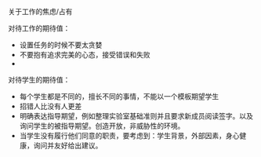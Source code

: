 关于工作的焦虑/占有

对待工作的期待值：
* 设置任务的时候不要太贪婪
* 不要抱有追求完美的心态，接受错误和失败
* 

对待学生的期待值：
* 每个学生都是不同的，擅长不同的事情，不能以一个模板期望学生
* 招错人比没有人更差
* 明确表达指导期望，例如整理实验室基础准则并且要求新成员阅读签字。以及询问学生的被指导期望。创造开放，非威胁性的环境。
* 当学生没有履行他们同意的职责，要考虑到：学生背景，外部因素，身心健康，询问并友好给出建议。

